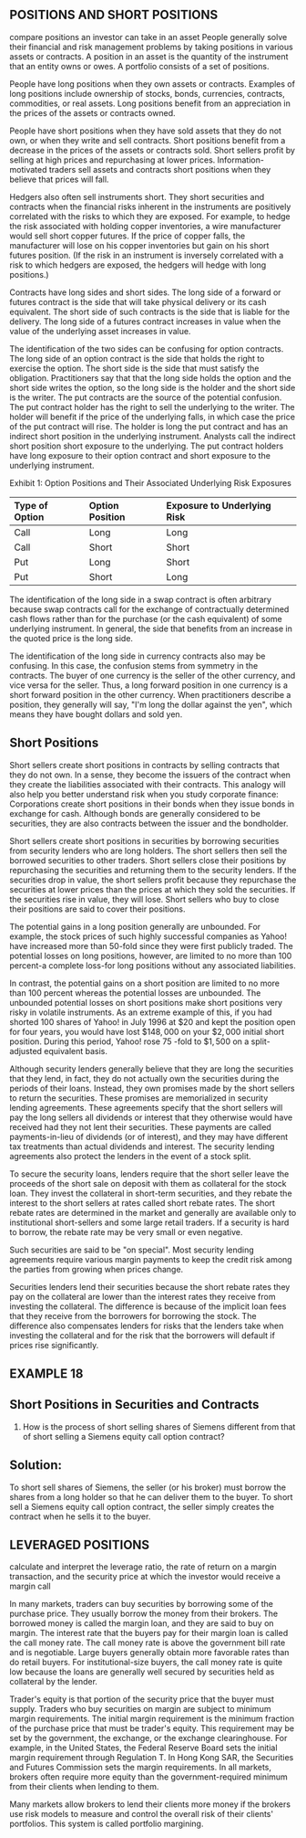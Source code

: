 ## POSITIONS AND SHORT POSITIONS

compare positions an investor can take in an asset
People generally solve their financial and risk management problems by taking positions in various assets or contracts. A position in an asset is the quantity of the instrument that an entity owns or owes. A portfolio consists of a set of positions.

People have long positions when they own assets or contracts. Examples of long positions include ownership of stocks, bonds, currencies, contracts, commodities, or real assets. Long positions benefit from an appreciation in the prices of the assets or contracts owned.

People have short positions when they have sold assets that they do not own, or when they write and sell contracts. Short positions benefit from a decrease in the prices of the assets or contracts sold. Short sellers profit by selling at high prices and repurchasing at lower prices. Information-motivated traders sell assets and contracts short positions when they believe that prices will fall.

Hedgers also often sell instruments short. They short securities and contracts when the financial risks inherent in the instruments are positively correlated with the risks to which they are exposed. For example, to hedge the risk associated with holding copper inventories, a wire manufacturer would sell short copper futures. If the price of copper falls, the manufacturer will lose on his copper inventories but gain on his short futures position. (If the risk in an instrument is inversely correlated with a risk to which hedgers are exposed, the hedgers will hedge with long positions.)

Contracts have long sides and short sides. The long side of a forward or futures contract is the side that will take physical delivery or its cash equivalent. The short side of such contracts is the side that is liable for the delivery. The long side of a futures contract increases in value when the value of the underlying asset increases in value.

The identification of the two sides can be confusing for option contracts. The long side of an option contract is the side that holds the right to exercise the option. The short side is the side that must satisfy the obligation. Practitioners say that that the long side holds the option and the short side writes the option, so the long side is the holder and the short side is the writer. The put contracts are the source of the potential confusion. The put contract holder has the right to sell the underlying to the writer. The holder will benefit if the price of the underlying falls, in which case the price of the put contract will rise. The holder is long the put contract and has an indirect short position in the underlying instrument. Analysts call the indirect short position short exposure to the underlying. The put contract holders have long exposure to their option contract and short exposure to the underlying instrument.

Exhibit 1: Option Positions and Their Associated Underlying Risk Exposures

| Type of Option | Option Position | Exposure to Underlying Risk |
| :--- | :--- | :--- |
| Call | Long | Long |
| Call | Short | Short |
| Put | Long | Short |
| Put | Short | Long |

The identification of the long side in a swap contract is often arbitrary because swap contracts call for the exchange of contractually determined cash flows rather than for the purchase (or the cash equivalent) of some underlying instrument. In general, the side that benefits from an increase in the quoted price is the long side.

The identification of the long side in currency contracts also may be confusing. In this case, the confusion stems from symmetry in the contracts. The buyer of one currency is the seller of the other currency, and vice versa for the seller. Thus, a long forward position in one currency is a short forward position in the other currency. When practitioners describe a position, they generally will say, "I'm long the dollar against the yen", which means they have bought dollars and sold yen.

## Short Positions

Short sellers create short positions in contracts by selling contracts that they do not own. In a sense, they become the issuers of the contract when they create the liabilities associated with their contracts. This analogy will also help you better understand risk when you study corporate finance: Corporations create short positions in their bonds when they issue bonds in exchange for cash. Although bonds are generally considered to be securities, they are also contracts between the issuer and the bondholder.

Short sellers create short positions in securities by borrowing securities from security lenders who are long holders. The short sellers then sell the borrowed securities to other traders. Short sellers close their positions by repurchasing the securities and returning them to the security lenders. If the securities drop in value, the short sellers profit because they repurchase the securities at lower prices than the prices at which they sold the securities. If the securities rise in value, they will lose. Short sellers who buy to close their positions are said to cover their positions.

The potential gains in a long position generally are unbounded. For example, the stock prices of such highly successful companies as Yahoo! have increased more than 50-fold since they were first publicly traded. The potential losses on long positions, however, are limited to no more than 100 percent-a complete loss-for long positions without any associated liabilities.

In contrast, the potential gains on a short position are limited to no more than 100 percent whereas the potential losses are unbounded. The unbounded potential losses on short positions make short positions very risky in volatile instruments. As an extreme example of this, if you had shorted 100 shares of Yahoo! in July 1996 at $\$ 20$ and kept the position open for four years, you would have lost $\$ 148,000$ on your $\$ 2,000$ initial short position. During this period, Yahoo! rose 75 -fold to $\$ 1,500$ on a split-adjusted equivalent basis.

Although security lenders generally believe that they are long the securities that they lend, in fact, they do not actually own the securities during the periods of their loans. Instead, they own promises made by the short sellers to return the securities. These promises are memorialized in security lending agreements. These agreements specify that the short sellers will pay the long sellers all dividends or interest that they otherwise would have received had they not lent their securities. These payments are called payments-in-lieu of dividends (or of interest), and they may have different tax treatments than actual dividends and interest. The security lending agreements also protect the lenders in the event of a stock split.

To secure the security loans, lenders require that the short seller leave the proceeds of the short sale on deposit with them as collateral for the stock loan. They invest the collateral in short-term securities, and they rebate the interest to the short sellers at rates called short rebate rates. The short rebate rates are determined in the market and generally are available only to institutional short-sellers and some large retail traders. If a security is hard to borrow, the rebate rate may be very small or even negative.

Such securities are said to be "on special". Most security lending agreements require various margin payments to keep the credit risk among the parties from growing when prices change.

Securities lenders lend their securities because the short rebate rates they pay on the collateral are lower than the interest rates they receive from investing the collateral. The difference is because of the implicit loan fees that they receive from the borrowers for borrowing the stock. The difference also compensates lenders for risks that the lenders take when investing the collateral and for the risk that the borrowers will default if prices rise significantly.

## EXAMPLE 18

## Short Positions in Securities and Contracts

1. How is the process of short selling shares of Siemens different from that of short selling a Siemens equity call option contract?

## Solution:

To short sell shares of Siemens, the seller (or his broker) must borrow the shares from a long holder so that he can deliver them to the buyer. To short sell a Siemens equity call option contract, the seller simply creates the contract when he sells it to the buyer.

## LEVERAGED POSITIONS

calculate and interpret the leverage ratio, the rate of return on a margin transaction, and the security price at which the investor would receive a margin call

In many markets, traders can buy securities by borrowing some of the purchase price. They usually borrow the money from their brokers. The borrowed money is called the margin loan, and they are said to buy on margin. The interest rate that the buyers pay for their margin loan is called the call money rate. The call money rate is above the government bill rate and is negotiable. Large buyers generally obtain more favorable rates than do retail buyers. For institutional-size buyers, the call money rate is quite low because the loans are generally well secured by securities held as collateral by the lender.

Trader's equity is that portion of the security price that the buyer must supply. Traders who buy securities on margin are subject to minimum margin requirements. The initial margin requirement is the minimum fraction of the purchase price that must be trader's equity. This requirement may be set by the government, the exchange, or the exchange clearinghouse. For example, in the United States, the Federal Reserve Board sets the initial margin requirement through Regulation T. In Hong Kong SAR, the Securities and Futures Commission sets the margin requirements. In all markets, brokers often require more equity than the government-required minimum from their clients when lending to them.

Many markets allow brokers to lend their clients more money if the brokers use risk models to measure and control the overall risk of their clients' portfolios. This system is called portfolio margining.

